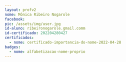 ```yaml
---
layout: profv2
nome: Mônica Ribeiro Nogarole
facebook:
pic: /assets/img/user.jpg
id-aluno: ribeironogarole.gmail.comm
id-certificado: 202204280427
certificados:
  - nome: certificado-importancia-do-nome-2022-04-28
badges:
  - nome: alfabetizacao-nome-proprio
---
```

